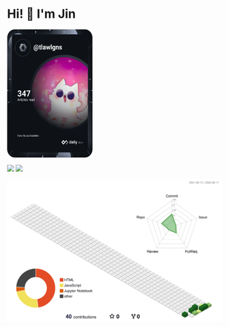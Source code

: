 # Hi! 👋  I'm Jin



<a href="https://app.daily.dev/tlawlgns"><img src="https://github.com/wlgnstla/wlgnstla/blob/main/devcard.svg"  height = "300" width="200" alt="Jin's Dev Card"/></a>

<a href="https://www.youtube.com/channel/UCyA8NILzpi30Ib9bd7XgN3g"><img src = "https://img.shields.io/youtube/channel/subscribers/UCyA8NILzpi30Ib9bd7XgN3g?style=for-the-badge"></a>       <a href="https://www.youtube.com/channel/UCyA8NILzpi30Ib9bd7XgN3g"><img src = "https://img.shields.io/youtube/channel/views/UCyA8NILzpi30Ib9bd7XgN3g?color=red&style=for-the-badge"></a>

![](./profile-3d-contrib/profile-green-animate.svg)


